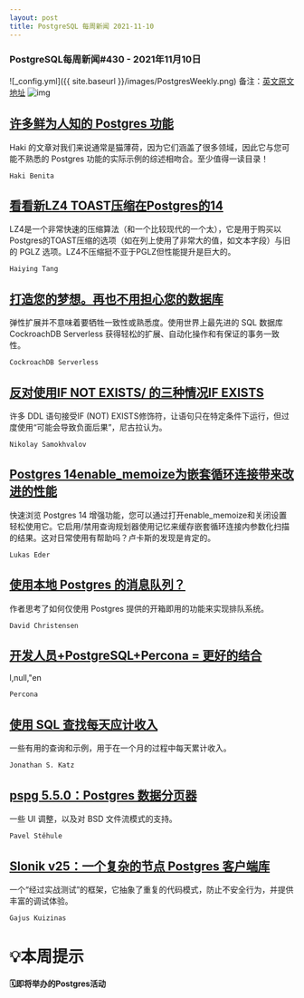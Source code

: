 ```yaml
---
layout: post
title: PostgreSQL 每周新闻 2021-11-10
---
```

### PostgreSQL每周新闻#430 - 2021年11月10日
![_config.yml]({{ site.baseurl }}/images/PostgresWeekly.png)
备注：[英文原文地址](https://postgresweekly.com/issues/430)
![img](https://res.cloudinary.com/cpress/image/upload/w_1280,e_sharpen:60/riadqaypp0rjgulr9lwi.jpg)
## [许多鲜为人知的 Postgres 功能](https://postgresweekly.com/link/116031/web)
Haki 的文章对我们来说通常是猫薄荷，因为它们涵盖了很多领域，因此它与您可能不熟悉的 Postgres 功能的实际示例的综述相吻合。至少值得一读目录！


`Haki Benita `
## [看看新LZ4 TOAST压缩在Postgres的14](https://postgresweekly.com/link/116032/web)
LZ4是一个非常快速的压缩算法（和一个比较现代的一个太），它是用于购买以Postgres的TOAST压缩的选项（如在列上使用了非常大的值，如文本字段）与旧的 PGLZ 选项。LZ4不压缩挺不亚于PGLZ但性能提升是巨大的。


`Haiying Tang `
## [打造您的梦想。再也不用担心您的数据库](https://postgresweekly.com/link/116034/web)
弹性扩展并不意味着要牺牲一致性或熟悉度。使用世界上最先进的 SQL 数据库 CockroachDB Serverless 获得轻松的扩展、自动化操作和有保证的事务一致性。


`CockroachDB Serverless `
## [反对使用IF NOT EXISTS/ 的三种情况IF EXISTS](https://postgresweekly.com/link/116035/web)
许多 DDL 语句接受IF (NOT) EXISTS修饰符，让语句只在特定条件下运行，但过度使用“可能会导致负面后果”，尼古拉认为。


`Nikolay Samokhvalov `
## [Postgres 14enable_memoize为嵌套循环连接带来改进的性能](https://postgresweekly.com/link/116036/web)
快速浏览 Postgres 14 增强功能，您可以通过打开enable_memoize和关闭设置轻松使用它。它启用/禁用查询规划器使用记忆来缓存嵌套循环连接内参数化扫描的结果。这对日常使用有帮助吗？卢卡斯的发现是肯定的。


`Lukas Eder `
## [使用本地 Postgres 的消息队列？](https://postgresweekly.com/link/116039/web)
作者思考了如何仅使用 Postgres 提供的开箱即用的功能来实现排队系统。


`David Christensen `
## [开发人员+PostgreSQL+Percona = 更好的结合](https://postgresweekly.com/link/116040/web)
l,null,"en


`Percona `
## [使用 SQL 查找每天应计收入](https://postgresweekly.com/link/116041/web)
一些有用的查询和示例，用于在一个月的过程中每天累计收入。


`Jonathan S. Katz `
## [pspg 5.5.0：Postgres 数据分页器](https://postgresweekly.com/link/116042/web)
一些 UI 调整，以及对 BSD 文件流模式的支持。


`Pavel Stěhule `
## [Slonik v25：一个复杂的节点 Postgres 客户端库](https://postgresweekly.com/link/116043/web)
一个“经过实战测试”的框架，它抽象了重复的代码模式，防止不安全行为，并提供丰富的调试体验。


`Gajus Kuizinas `
# 💡本周提示


**🗓即将举办的Postgres活动**
